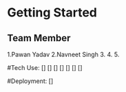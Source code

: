 # Getting Started 
## Team Member
1.Pawan Yadav
2.Navneet Singh
3.
4.
5.

#Tech Use:
[]
[]
[]
[]
[]
[]
[]

#Deployment:
[]

